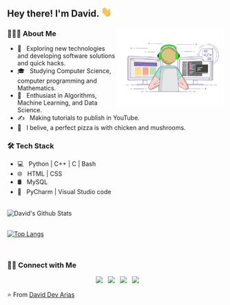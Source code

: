 <h2> Hey there! I'm David. <img src="https://raw.githubusercontent.com/devarias/devarias/main/Hi.gif" width="25"></h2>
<img align="right" alt="GIF" src="https://raw.githubusercontent.com/devarias/devarias/main/home.gif" width="250"/>

<h3> 👨🏻‍💻 About Me </h3>

- 🤔 &nbsp; Exploring new technologies and developing software solutions and quick hacks.
- 🎓 &nbsp; Studying Computer Science, computer programming and Mathematics.
- 🌱 &nbsp; Enthusiast in Algorithms, Machine Learning, and Data Science.
- ✍️ &nbsp; Making tutorials to publish in YouTube.
- 🍕 &nbsp; I belive, a perfect pizza is with chicken and mushrooms.

<h3>🛠 Tech Stack</h3>

- 💻 &nbsp; Python | C++ | C | Bash
- 🌐 &nbsp; HTML | CSS
- 🛢 &nbsp; MySQL
- 🔧 &nbsp; PyCharm | Visual Studio code

<br>

<img align="center" src="https://github-readme-stats.vercel.app/api?username=devarias&include_all_commits=true&count_private=true&show_icons=true&line_height=20&title_color=7A7ADB&icon_color=2234AE&text_color=D3D3D3&bg_color=0,000000,130F40&hide=issues,prs" alt="David's Github Stats">


</br>
<br>

[![Top Langs](https://github-readme-stats.vercel.app/api/top-langs/?username=devarias&hide=jupyter%20notebook&layout=compact&text_color=daf7dc&bg_color=151515)](https://github.com/devarias/)


</br>

<h3> 🤝🏻 Connect with Me </h3>

<p align="center">
&nbsp; <a href="https://www.twitter.com/DavidDevArias" target="_blank" rel="noopener noreferrer"><img src="https://img.icons8.com/plasticine/100/000000/twitter.png" width="50" /></a>
&nbsp; <a href="https://www.youtube.com/channel/UCpNbJNsdd4nQSUQ5J7ABi8A" target="_blank" rel="noopener noreferrer"><img src="https://img.icons8.com/plasticine/2x/youtube-music.png" width="50" /></a>
&nbsp; <a href="https://www.linkedin.com/in/devarias/" target="_blank" rel="noopener noreferrer"><img src="https://img.icons8.com/plasticine/100/000000/linkedin.png" width="50" /></a>
&nbsp; <a href="mailto:devarias90@gmail.com" target="_blank" rel="noopener noreferrer"><img src="https://img.icons8.com/plasticine/100/000000/gmail.png"  width="50" /></a>
</p>

⭐️ From [David Dev Arias](https://github.com/devarias)
